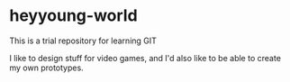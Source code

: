 # heyyoung-world
This is a trial repository for learning GIT

I like to design stuff for video games, and I'd also like to be able to create my 
own prototypes. 
